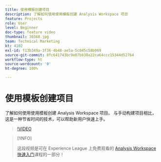 ```yaml
---
title: 使用模板创建项目
description: 了解如何使用使用模板创建 Analysis Workspace 项目
feature: Projects
role: User
level: Beginner
doc-type: feature video
thumbnail: 30368.jpg
team: Technical Marketing
kt: 4102
exl-id: f13b349a-3f36-4b48-ae5a-5c045c58b069
source-git-commit: 8fc641743bc9e07b838a22ca64ccc15344d52764
workflow-type: ht
source-wordcount: '0'
ht-degree: 100%

---
```


# 使用模板创建项目

了解如何使用使用模板创建 Analysis Workspace 项目。 与手动构建项目相比，这是一种节省时间的技术，可以帮助新用户快速上手。

>[!VIDEO](https://video.tv.adobe.com/v/30368/?quality=12&learn=on)

>[!INFO]
>
> 这段视频是可在 Experience League 上免费观看的 [Analysis Workspace 快速入门](https://experienceleague.adobe.com/?recommended=Analytics-U-1-2020.1.workspace)课程的一部分！